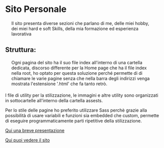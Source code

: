 # Sito Personale
<p style="margin:20px">Il sito presenta diverse sezioni che parlano di me, delle miei hobby, dei miei hard e soft Skills, della mia formazione ed esperienza lavorativa </p>
<h2>Struttura:</h2>
<p style="margin:20px">
  Ogni pagina del sito ha il suo file index all'interno di una cartella dedicata, discorso differente per la Home page che ha il file index nella root, ho optato per questa soluzione perché permette di
  di chiamare le varie pagine senza che nella barra degli indirizzi venga mostrata l'estensione '.html' che fa tanto retrò.
</p>
<p>
  I file di utility per la stilizzazione, le immagini e altre utility sono organizzati in sottocartelle all'interno della cartella assests.
</p>
<p>
  Per lo stile delle pagine ho preferito utilizzare Sass perchè grazie alla possibilità di usare variabili e funzioni sia embedded che custom, permette di eseguire programmaticamente parti ripetitive della stilizzazione.
</p>
<a href="./Presentazione.pdf" target="_blank" rel="noopener">Qui una breve presentazione</a>

<a href="https://gianfrancoman.github.io/Progetto_HTML_e_CSS_di_Giovanni_Francesco_Manca/" target="_blank" rel="noopener">Qui puoi vedere il sito</a>
